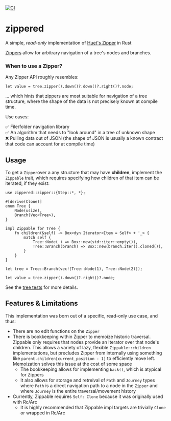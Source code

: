[![CI](https://github.com/dziggas/zippered/actions/workflows/rust.yml/badge.svg)](https://github.com/dziggas/zippered/actions/workflows/rust.yml)

# zippered
A simple, *read-only* implementation of [Huet's Zipper](https://www.st.cs.uni-saarland.de//edu/seminare/2005/advanced-fp/docs/huet-zipper.pdf) in Rust

[Zippers](https://en.wikipedia.org/wiki/Zipper_(data_structure)) allow for arbitrary navigation of a tree's nodes and branches. 

### When to use a Zipper?
Any Zipper API roughly resembles:

`let value = tree.zipper().down()?.down()?.right()?.node;`

... which hints that zippers are most suitable for navigation of a tree structure, where the shape of the data is not precisely known at compile time.  

Use cases:

✅ File/folder navigation library  
✅ An algorithm that needs to "look around" in a tree of unknown shape  
❌ Pulling data out of JSON (the shape of JSON is usually a known contract that code can account for at compile time)

## Usage
To get a `Zipper`over a any structure that may have __children__, implement the `Zippable` trait, which requires specifying how children of that item can be iterated, if they exist:

```text
use zippered::zipper::{Step::*, *};

#[derive(Clone)]
enum Tree {
    Node(usize),
    Branch(Vec<Tree>),
}

impl Zippable for Tree {
    fn children(&self) -> Box<dyn Iterator<Item = Self> + '_> {
        match self {
            Tree::Node(_) => Box::new(std::iter::empty()),
            Tree::Branch(branch) => Box::new(branch.iter().cloned()),
        }
    }
}

let tree = Tree::Branch(vec![Tree::Node(1), Tree::Node(2)]);

let value = tree.zipper().down()?.right()?.node;
```

See the [tree tests](tests/tree.rs) for more details.

## Features & Limitations

This implementation was born out of a specific, read-only use case, and thus:

* There are no edit functions on the `Zipper`
* There is bookkeeping within Zipper to memoize historic traversal. Zippable only requires that nodes provide an Iterator over that node's children. This allows a variety of lazy, flexible `Zippable::children` implementations, but precludes Zipper from internally using something like `parent.children[current_position - 1]` to efficiently move left. Memoization solves this issue at the cost of some space
  * The bookkeeping allows for implementing `back()`, which is atypical for Zippers
  * It also allows for storage and retreival of `Path` and `Journey` types where `Path` is a direct navigation path to a node in the `Zipper` and where `Journey` is the entire traversal/movement history
* Currently, Zippable requires `Self: Clone` because it was originally used with Rc/Arc
  * It is highly recommended that Zippable impl targets are trivially `Clone` or wrapped in Rc/Arc
